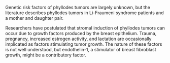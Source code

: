 Genetic risk factors of phyllodes tumors are largely unknown, but the literature describes phyllodes tumors in Li-Fraumeni syndrome patients and a mother and daughter pair.

Researchers have postulated that stromal induction of phyllodes tumors can occur due to growth factors produced by the breast epithelium. Trauma, pregnancy, increased estrogen activity, and lactation are occasionally implicated as factors stimulating tumor growth. The nature of these factors is not well understood, but endothelin-1, a stimulator of breast fibroblast growth, might be a contributory factor.